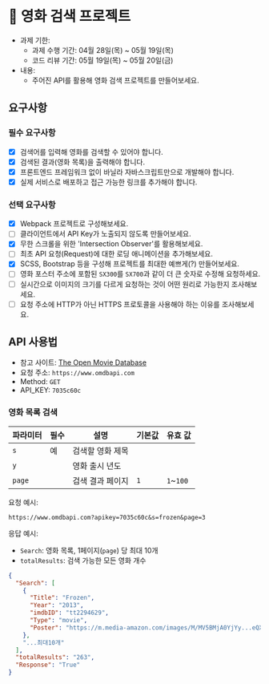 # 🎥 영화 검색 프로젝트

- 과제 기한:
  - 과제 수행 기간: 04월 28일(목) ~ 05월 19일(목)
  - 코드 리뷰 기간: 05월 19일(목) ~ 05월 20일(금)
- 내용:
  - 주어진 API를 활용해 영화 검색 프로젝트를 만들어보세요.

## 요구사항

### 필수 요구사항

- [x] 검색어를 입력해 영화를 검색할 수 있어야 합니다.
- [x] 검색된 결과(영화 목록)을 출력해야 합니다.
- [x] 프론트엔드 프레임워크 없이 바닐라 자바스크립트만으로 개발해야 합니다.
- [x] 실제 서비스로 배포하고 접근 가능한 링크를 추가해야 합니다.

### 선택 요구사항

- [x] Webpack 프로젝트로 구성해보세요.
- [ ] 클라이언트에서 API Key가 노출되지 않도록 만들어보세요.
- [x] 무한 스크롤을 위한 'Intersection Observer'를 활용해보세요.
- [ ] 최초 API 요청(Request)에 대한 로딩 애니메이션을 추가해보세요.
- [x] SCSS, Bootstrap 등을 구성해 프로젝트를 최대한 예쁘게(?) 만들어보세요.
- [ ] 영화 포스터 주소에 포함된 `SX300`를 `SX700`과 같이 더 큰 숫자로 수정해 요청하세요.
- [ ] 실시간으로 이미지의 크기를 다르게 요청하는 것이 어떤 원리로 가능한지 조사해보세요.
- [ ] 요청 주소에 HTTP가 아닌 HTTPS 프로토콜을 사용해야 하는 이유를 조사해보세요.

## API 사용법

- 참고 사이트: [The Open Movie Database](http://www.omdbapi.com/)
- 요청 주소: `https://www.omdbapi.com`
- Method: `GET`
- API_KEY: `7035c60c`

### 영화 목록 검색

| 파라미터 | 필수 | 설명             | 기본값 | 유효 값   |
| -------- | ---- | ---------------- | ------ | --------- |
| `s`      | 예   | 검색할 영화 제목 |        |
| `y`      |      | 영화 출시 년도   |        |
| `page`   |      | 검색 결과 페이지 | `1`    | `1`~`100` |

요청 예시:

```url
https://www.omdbapi.com?apikey=7035c60c&s=frozen&page=3
```

응답 예시:

- `Search`: 영화 목록, 1페이지(`page`) 당 최대 10개
- `totalResults`: 검색 가능한 모든 영화 개수

```json
{
  "Search": [
    {
      "Title": "Frozen",
      "Year": "2013",
      "imdbID": "tt2294629",
      "Type": "movie",
      "Poster": "https://m.media-amazon.com/images/M/MV5BMjA0YjYy...eQXVyNDg4NjY5OTQ@._V1_SX300.jpg"
    },
    "...최대10개"
  ],
  "totalResults": "263",
  "Response": "True"
}
```
